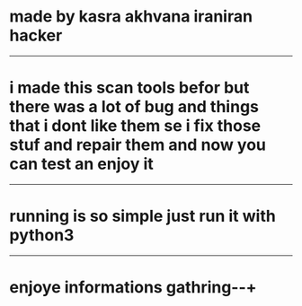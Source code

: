 # made by kasra akhvana iraniran hacker 
------------------------------------------------
# i made this scan tools befor but there was a lot of bug and things that i dont like them se i fix those stuf and repair them and now you can test an enjoy it 
------------------------------------------------
# running is so simple just run it with python3 
------------------------------------------------
# enjoye informations gathring--+
